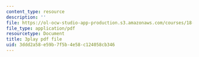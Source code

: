 ```yaml
---
content_type: resource
description: ''
file: https://ol-ocw-studio-app-production.s3.amazonaws.com/courses/18-01sc-single-variable-calculus-fall-2010/3ddd2a58e59b7f5b4e58c124058cb346_zUEuKrxgHws.pdf
file_type: application/pdf
resourcetype: Document
title: 3play pdf file
uid: 3ddd2a58-e59b-7f5b-4e58-c124058cb346
---
```

